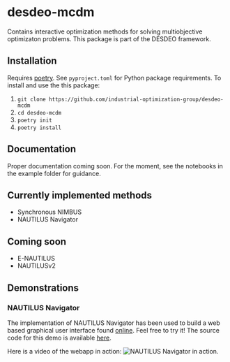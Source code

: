 # desdeo-mcdm
Contains interactive optimization methods for solving multiobjective optimizaton problems. This package is part of the DESDEO framework.

## Installation
Requires [poetry](https://python-poetry.org/). See `pyproject.toml` for Python package requirements. To install and use the this package:
  1. `git clone https://github.com/industrial-optimization-group/desdeo-mcdm`
  2. `cd desdeo-mcdm`
  3. `poetry init`
  4. `poetry install`
  
## Documentation
Proper documentation coming soon. For the moment, see the notebooks in the example folder for guidance.

## Currently implemented methods
  * Synchronous NIMBUS
  * NAUTILUS Navigator
  
## Coming soon
  * E-NAUTILUS
  * NAUTILUSv2
  
## Demonstrations
### NAUTILUS Navigator
The implementation of NAUTILUS Navigator has been used to build a web based graphical user interface found [online](https://dash.misitano.xyz). Feel free to try it! The source code for this demo is available [here](https://github.com/gialmisi/desdeo-dash).

Here is a video of the webapp in action:
![NAUTILUS Navigator in action.](https://github.com/industrial-optimization-group/desdeo-mcdm/blob/master/assets/nautilus_nav_demo.gif "A gif of the demo in action.")

  
